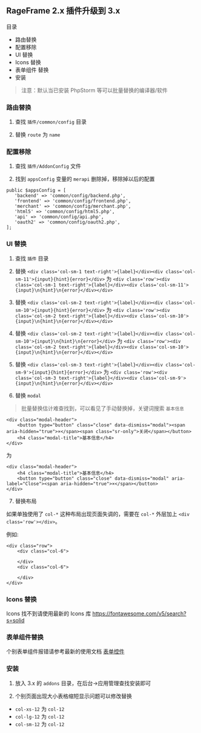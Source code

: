 ## RageFrame 2.x 插件升级到 3.x

目录

- 路由替换
- 配置移除
- UI 替换
- Icons 替换
- 表单组件 替换
- 安装

> 注意：默认当已安装 PhpStorm 等可以批量替换的编译器/软件

### 路由替换

1. 查找 `插件/common/config` 目录

2. 替换 `route` 为 `name`

### 配置移除

1. 查找 `插件/AddonConfig` 文件

2. 找到 `appsConfig` 变量的 `merapi` 删除掉，移除掉以后的配置

```
public $appsConfig = [
   'backend' => 'common/config/backend.php',
   'frontend' => 'common/config/frontend.php',
   'merchant' => 'common/config/merchant.php',
   'html5' => 'common/config/html5.php',
   'api' => 'common/config/api.php',
   'oauth2' => 'common/config/oauth2.php',
];
```

### UI 替换

1. 查找 `插件` 目录

2. 替换 `<div class='col-sm-1 text-right'>{label}</div><div class='col-sm-11'>{input}{hint}{error}</div>` 为 `<div class='row'><div class='col-sm-1 text-right'>{label}</div><div class='col-sm-11'>{input}\n{hint}\n{error}</div></div>`

3. 替换 `<div class='col-sm-2 text-right'>{label}</div><div class='col-sm-10'>{input}{hint}{error}</div>` 为 `<div class='row'><div class='col-sm-2 text-right'>{label}</div><div class='col-sm-10'>{input}\n{hint}\n{error}</div></div>`

4. 替换 `<div class='col-sm-2 text-right'>{label}</div><div class='col-sm-10'>{input}\n{hint}\n{error}</div>` 为 `<div class='row'><div class='col-sm-2 text-right'>{label}</div><div class='col-sm-10'>{input}\n{hint}\n{error}</div></div>`

5. 替换 `<div class='col-sm-3 text-right'>{label}</div><div class='col-sm-9'>{input}{hint}{error}</div>` 为 `<div class='row'><div class='col-sm-3 text-right'>{label}</div><div class='col-sm-9'>{input}\n{hint}\n{error}</div></div>`

6. 替换 `modal` 

> 批量替换估计难查找到，可以看见了手动替换掉，关键词搜索 `基本信息`

```
<div class="modal-header">
    <button type="button" class="close" data-dismiss="modal"><span aria-hidden="true">×</span><span class="sr-only">关闭</span></button>
    <h4 class="modal-title">基本信息</h4>
</div>
```

为

```
<div class="modal-header">
    <h4 class="modal-title">基本信息</h4>
    <button type="button" class="close" data-dismiss="modal" aria-label="Close"><span aria-hidden="true">×</span></button>
</div>
```

7. 替换布局

如果单独使用了 `col-*` 这种布局出现页面失调的，需要在 `col-*` 外层加上 `<div class='row'></div>`。

例如:

```
<div class="row">
    <div class="col-6">
        
    </div>
    <div class="col-6">
        
    </div>
</div>
```

### Icons 替换

Icons 找不到请使用最新的 Icons 库 https://fontawesome.com/v5/search?s=solid

### 表单组件替换

个别表单组件报错请参考最新的使用文档 [表单控件](sys-widget.md)

### 安装

1. 放入 3.x 的 `addons` 目录，在后台->应用管理查找安装即可

2. 个别页面出现大小表格缩短显示问题可以修改替换

 - `col-xs-12` 为 `col-12`
 - `col-lg-12` 为 `col-12`
 - `col-sm-12` 为 `col-12`